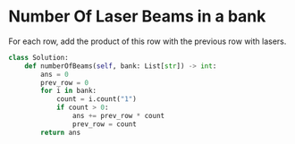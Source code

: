 # Number Of Laser Beams in a bank
For each row, add the product of this row with the previous row with lasers.
```python
class Solution:
    def numberOfBeams(self, bank: List[str]) -> int:
        ans = 0
        prev_row = 0
        for i in bank:
            count = i.count("1")
            if count > 0:
                ans += prev_row * count
                prev_row = count
        return ans
```
